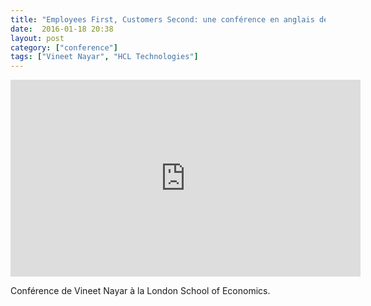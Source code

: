 ```yaml
---
title: "Employees First, Customers Second: une conférence en anglais de Vineet Nayar"
date:  2016-01-18 20:38
layout: post
category: ["conference"]
tags: ["Vineet Nayar", "HCL Technologies"]
---
```


<iframe width="560" height="315" src="https://www.youtube.com/embed/6P2GV1lMtuw" frameborder="0" allowfullscreen></iframe>

Conférence de Vineet Nayar à la London School of Economics.
